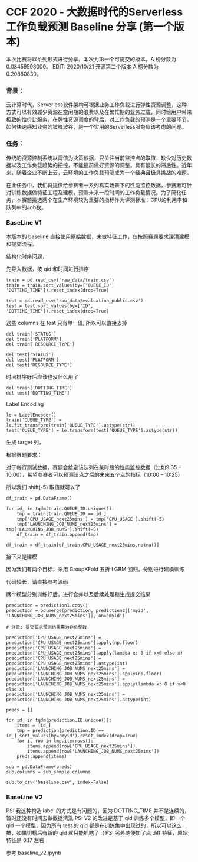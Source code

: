 # CCF 2020 - 大数据时代的Serverless工作负载预测 Baseline 分享 (第一个版本)

本次比赛将以系列形式进行分享，本次为第一个可提交的版本，A 榜分数为 0.08459508000。
EDIT: 2020/10/21 开源第二个版本 A 榜分数为 0.20860830。

### 背景：

云计算时代，Serverless软件架构可根据业务工作负载进行弹性资源调整，这种方式可以有效减少资源在空闲期的浪费以及在繁忙期的业务过载，同时给用户带来极致的性价比服务。在弹性资源调度的背后，对工作负载的预测是一个重要环节。如何快速感知业务的坡峰波谷，是一个实用的Serverless服务应该考虑的问题。

### 任务：

传统的资源控制系统以阈值为决策依据，只关注当前监控点的取值，缺少对历史数据以及工作负载趋势的把控，不能提前做好资源的调整，具有很长的滞后性。近年来，随着企业不断上云，云环境的工作负载预测成为一个经典且极具挑战的难题。

在此任务中，我们将提供给参赛者一系列真实场景下的性能监控数据，参赛者可针对训练数据做特征工程及建模，预测未来一段时间的工作负载情况。为了简化任务，本赛题挑选两个在生产环境较为重要的指标作为评测标准：CPU的利用率和队列中的Job数。

### BaseLine V1

本版本的 baseline 直接使用原始数据，未做特征工作，仅按照赛题要求理清建模和提交流程。

结构化时序问题，

先导入数据，按 qid 和时间进行排序

```
train = pd.read_csv('raw_data/train.csv')
train = train.sort_values(by=['QUEUE_ID', 'DOTTING_TIME']).reset_index(drop=True)

test = pd.read_csv('raw_data/evaluation_public.csv')
test = test.sort_values(by=['ID', 'DOTTING_TIME']).reset_index(drop=True)
```

这些 columns 在 test 只有单一值, 所以可以直接去掉

```
del train['STATUS']
del train['PLATFORM']
del train['RESOURCE_TYPE']

del test['STATUS']
del test['PLATFORM']
del test['RESOURCE_TYPE']
```

时间排序好后应该也没什么用了

```
del train['DOTTING_TIME']
del test['DOTTING_TIME']
```

Label Encoding

```
le = LabelEncoder()
train['QUEUE_TYPE'] = le.fit_transform(train['QUEUE_TYPE'].astype(str))
test['QUEUE_TYPE'] = le.transform(test['QUEUE_TYPE'].astype(str))
```

生成 target 列，

根据赛题要求：

对于每行测试数据，赛题会给定该队列在某时段的性能监控数据（比如9:35 – 10:00），希望参赛者可以预测该点之后的未来五个点的指标（10:00 – 10:25）

所以我们 shift(-5) 取值就可以了

```
df_train = pd.DataFrame()

for id_ in tqdm(train.QUEUE_ID.unique()):
    tmp = train[train.QUEUE_ID == id_]
    tmp['CPU_USAGE_next25mins'] = tmp['CPU_USAGE'].shift(-5)
    tmp['LAUNCHING_JOB_NUMS_next25mins'] = tmp['LAUNCHING_JOB_NUMS'].shift(-5)
    df_train = df_train.append(tmp)

df_train = df_train[df_train.CPU_USAGE_next25mins.notna()]
```

接下来是建模

因为我们有两个目标，采用 GroupKFold 五折 LGBM 回归，分别进行建模训练

代码较长，请直接参考源码

两个模型分别训练好后，进行合并以及后续处理和生成提交结果

```
prediction = prediction1.copy()
prediction = pd.merge(prediction, prediction2[['myid', 'LAUNCHING_JOB_NUMS_next25mins']], on='myid')

# 注意: 提交要求预测结果需为非负整数

prediction['CPU_USAGE_next25mins'] = prediction['CPU_USAGE_next25mins'].apply(np.floor)
prediction['CPU_USAGE_next25mins'] = prediction['CPU_USAGE_next25mins'].apply(lambda x: 0 if x<0 else x)
prediction['CPU_USAGE_next25mins'] = prediction['CPU_USAGE_next25mins'].astype(int)
prediction['LAUNCHING_JOB_NUMS_next25mins'] = prediction['LAUNCHING_JOB_NUMS_next25mins'].apply(np.floor)
prediction['LAUNCHING_JOB_NUMS_next25mins'] = prediction['LAUNCHING_JOB_NUMS_next25mins'].apply(lambda x: 0 if x<0 else x)
prediction['LAUNCHING_JOB_NUMS_next25mins'] = prediction['LAUNCHING_JOB_NUMS_next25mins'].astype(int)

preds = []

for id_ in tqdm(prediction.ID.unique()):
    items = [id_]
    tmp = prediction[prediction.ID == id_].sort_values(by='myid').reset_index(drop=True)
    for i, row in tmp.iterrows():
        items.append(row['CPU_USAGE_next25mins'])
        items.append(row['LAUNCHING_JOB_NUMS_next25mins'])
    preds.append(items)

sub = pd.DataFrame(preds)
sub.columns = sub_sample.columns

sub.to_csv('baseline.csv', index=False)
```

### BaseLine V2

PS: 我这种构造 label 的方式是有问题的，因为 DOTTING_TIME 并不是连续的，暂时还没有时间去做数据清洗
PS: V2 的改进是基于 qid 训练多个模型，即一个 qid 一个模型，因为所有 test 的 qid 都是在训练集中出现过的，所以可以这么搞，如果切榜后有新的 qid 就只能抓瞎了 :(
PS: 另外随便加了点 diff 特征，原始特征是 0.17 左右

参考 baseline_v2.ipynb
